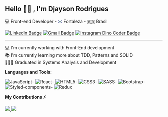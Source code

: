 ## Hello 🧑‍💻 , I'm Djayson Rodrigues

💻 Front-end Developer - <img src="./.github/fort.svg" width="14"/> Fortaleza - 🇧🇷 Brasil

[![Linkedin Badge](https://img.shields.io/badge/-djaysonrodrigues-blue?style=flat-square&logo=Linkedin&logoColor=white&link=https://www.linkedin.com/in/djaysonrodrigues)](https://www.linkedin.com/in/djaysonrodrigues)
[![Gmail Badge](https://img.shields.io/badge/-djayson.dev-c14438?style=flat-square&logo=Gmail&logoColor=white&link=mailto:djayson.dev@gmail.com)](mailto:djayson.dev@gmail.com)
[![Instagram Dino Coder Badge](https://img.shields.io/badge/-djaysonrodrigues-blue?style=flat-square&logo=Instagram&logoColor=white&link=https://instagram.com/djaysonrodrigues/?hl=pt-br)](https://instagram.com/djaysonrodrigues/?hl=pt-br)

---

💻 I'm currently working with Front-End development<br>
📚 I'm currently learning more about TDD, Patterns and SOLID<br>
👨🏻‍🎓 Graduated in Systems Analysis and Development<br>

**Languages and Tools:**

![JavaScript](https://img.shields.io/badge/JavaScript-F7DF1E?style=for-the-badge&logo=javascript&logoColor=black)-
![React](https://img.shields.io/badge/React-20232A?style=for-the-badge&logo=react&logoColor=61DAFB)-
![HTML5](https://img.shields.io/badge/HTML5-E34F26?style=for-the-badge&logo=html5&logoColor=white)-
![CSS3](https://img.shields.io/badge/CSS3-1572B6?style=for-the-badge&logo=css3&logoColor=white)-
![SASS](https://img.shields.io/badge/SASS-CF659B?style=for-the-badge&logo=SASS&logoColor=white)-
![Bootstrap](https://img.shields.io/badge/Bootstrap-351841?style=for-the-badge&logo=bootstrap&logoColor=white)-
![Styled-components](https://img.shields.io/badge/styled--components-3B3B3B?style=for-the-badge&logo=styled-components&logoColor=white)-
![Redux](https://img.shields.io/badge/Redux-7652BC?style=for-the-badge&logo=redux&logoColor=white)

<!-- ![Snake animation](https://github.com/Djaysson/Djaysson/blob/output/github-contribution-grid-snake.svg) -->

**My Contributions ⚡**

<div>
  <a href="https://github.com/Djaysson">
  <img height="180em" src="https://github-readme-stats.vercel.app/api?username=Djaysson&show_icons=true&theme=dracula&include_all_commits=true&count_private=true"/>
  <img height="180em" src="https://github-readme-stats.vercel.app/api/top-langs/?username=Djaysson&layout=compact&langs_count=7&theme=dracula"/>
</div>
